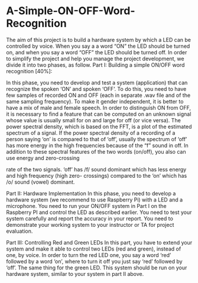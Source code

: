 # A-Simple-ON-OFF-Word-Recognition
The aim of this project is to build a hardware system by which a LED can be controlled by voice. When you say a a
word “ON” the LED should be turned on, and when you say a word “OFF” the LED should be turned off. In order to
simplify the project and help you manage the project development, we divide it into two phases, as follow.
Part I: Building a simple ON/OFF word recognition [40%]: 

In this phase, you need to develop and test a system (application) that can recognize the spoken ‘ON’ and
spoken ‘OFF’. To do this, you need to have few samples of recorded ON and OFF (each in separate .wav
file and of the same sampling frequency). To make it gender independent, it is better to have a mix of
male and female speech.
In order to distinguish ON from OFF, it is necessary to find a feature that can be computed on an unknown
signal whose value is usually small for on and large for off (or vice versa). The power spectral density,
which is based on the FFT, is a plot of the estimated spectrum of a signal. If the power spectral density of
a recording of a person saying ‘on’ is compared to that of ‘off’, usually the spectrum of ‘off’ has more
energy in the high frequencies because of the “f” sound in off.
In addition to these spectral features of the two words (on/off), you also can use energy and zero-crossing

rate of the two signals. ‘off’ has /f/ sound dominant which has less energy and high frequency (high zero-
crossings) compared to the ‘on’ which has /o/ sound (vowel) dominant.

Part II: Hardware Implementation
In this phase, you need to develop a hardware system (we recommend to use Raspberry Pi) with a LED
and a microphone. You need to run your ON/OFF system in Part I on the Raspberry PI and control the LED
as described earlier. You need to test your system carefully and report the accuracy in your report.
You need to demonstrate your working system to your instructor or TA for project evaluation.

Part III: Controlling Red and Green LEDs
In this part, you have to extend your system and make it able to control two LEDs (red and green), instead
of one, by voice. In order to turn the red LED one, you say a word ‘red’ followed by a word ‘on’, where to
turn it off you just say ‘red’ followed by ‘off’. The same thing for the green LED.
This system should be run on your hardware system, similar to your system in part II above.
